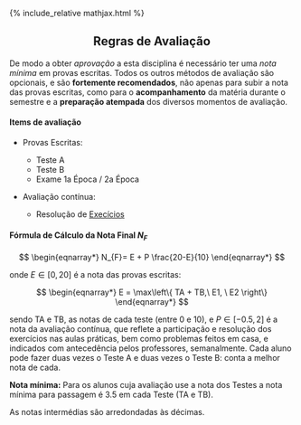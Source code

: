 {% include_relative mathjax.html %}

<h2 align="center"> Regras de Avaliação </h2>  

De modo a obter _aprovação_ a esta disciplina é necessário ter uma _nota mínima_ em provas escritas.
Todos os outros métodos de avaliação são opcionais, e são **fortemente recomendados**, não apenas para subir a nota das provas escritas, como para o **acompanhamento** da matéria durante o semestre e a **preparação atempada** dos diversos momentos de avaliação.

#### Items de avaliação

- Provas Escritas:
  - Teste A 
  - Teste B
  - Exame 1a Época / 2a Época

- Avaliação contínua:
  - Resolução de [Execícios](exercicios.md)

#### Fórmula de Cálculo da Nota Final $N_F$

$$
\begin{eqnarray*}
N_{F}= E + P \frac{20-E}{10} 
\end{eqnarray*}
$$

onde $E \in [0, 20]$ é a nota das provas escritas:

$$
\begin{eqnarray*}
E = \max\left\{ TA + TB,\ E1, \ E2 \right\} 
\end{eqnarray*}
$$

sendo TA e TB, as notas de cada teste (entre 0 e 10), e $P \in [-0.5 , 2]$ é a nota da avaliação contínua, que reflete a participação e resolução dos exercícios nas aulas práticas, bem como problemas feitos em casa, e indicados com antecedência pelos professores, semanalmente.
Cada aluno pode fazer duas vezes o Teste A e duas vezes o Teste B: conta a melhor nota de cada.

**Nota mínima:** Para os alunos cuja avaliação use a nota dos Testes a nota mínima para passagem é 3.5 em cada Teste (TA e TB). 

As notas intermédias são arredondadas às décimas.
